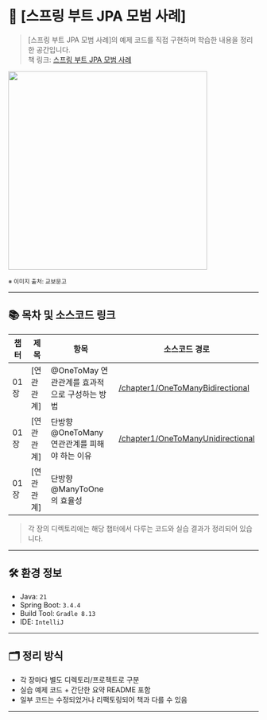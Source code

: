 # 📘 [스프링 부트 JPA 모범 사례]

> [스프링 부트 JPA 모범 사례]의 예제 코드를 직접 구현하며 학습한 내용을 정리한 공간입니다.  
> 책 링크: [스프링 부트 JPA 모범 사례](https://product.kyobobook.co.kr/detail/S000212718293)


<img src="https://contents.kyobobook.co.kr/sih/fit-in/458x0/pdt/9791161758305.jpg" width="400px">

<sub>※ 이미지 출처: 교보문고</sub>

---

## 📚 목차 및 소스코드 링크

| 챕터 | 제목         | 항목                             | 소스코드 경로                                                               |
|------|------------|--------------------------------|-----------------------------------------------------------------------|
| 01장 | [연관관계]     | @OneToMay 연관관계를 효과적으로 구성하는 방법  | [/chapter1/OneToManyBidirectional](chapter1/OneToManyBidirectional)   |
| 01장 | [연관관계]     | 단방향 @OneToMany 연관관계를 피해야 하는 이유 | [/chapter1/OneToManyUnidirectional](chapter1/OneToManyUnidirectional) |
| 01장 | [연관관계]     | 단방향 @ManyToOne의 효율성            |                                                                       |

> 각 장의 디렉토리에는 해당 챕터에서 다루는 코드와 실습 결과가 정리되어 있습니다.

---

## 🛠️ 환경 정보

- Java: `21`
- Spring Boot: `3.4.4`
- Build Tool: `Gradle 8.13`
- IDE: `IntelliJ`

---

## 🗂️ 정리 방식

- 각 장마다 별도 디렉토리/프로젝트로 구분
- 실습 예제 코드 + 간단한 요약 README 포함
- 일부 코드는 수정되었거나 리팩토링되어 책과 다를 수 있음

---

